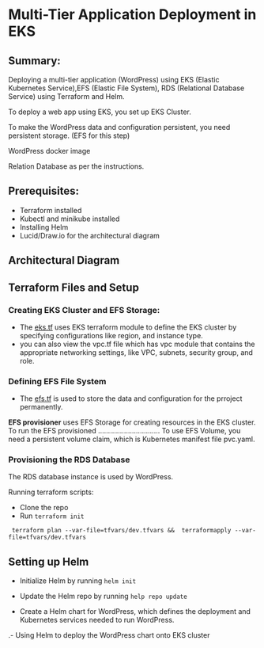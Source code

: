 
# Multi-Tier Application Deployment in EKS
## Summary:
Deploying a multi-tier application (WordPress) using EKS (Elastic Kubernetes Service),EFS (Elastic File System), RDS (Relational Database Service)
using Terraform and Helm.

To deploy a web app using EKS, you set up EKS Cluster.

To make the WordPress data and configuration persistent, you need persistent storage. (EFS for this step)

WordPress docker image

Relation Database as per the instructions.

## Prerequisites:
- Terraform installed
- Kubectl and minikube installed
- Installing Helm
- Lucid/Draw.io for the architectural diagram

## Architectural Diagram

## Terraform Files and Setup

### Creating EKS Cluster and EFS Storage:

 - The [eks.tf](https://github.com/elsie-dev/7Ts/blob/main/terraform/02_eks.tf) uses EKS terraform module to define the EKS cluster by specifying configurations like region, and instance type.
 - you can also view the vpc.tf file which has vpc module that contains the appropriate networking settings, like VPC, subnets, security group, and role.

### Defining EFS File System
- The [efs.tf](https://github.com/elsie-dev/7Ts/blob/main/terraform/03_efs.tf) is used to store the data and configuration for the prroject permanently. 

**EFS provisioner** uses EFS Storage for creating resources in the EKS cluster.
To run the EFS provisioned ...............................
To use EFS Volume, you need a persistent volume claim, which is Kubernetes manifest file pvc.yaml.

### Provisioning the RDS Database

The RDS database instance is used by WordPress.

Running terraform scripts:
- Clone the repo
- Run ```terraform init```
  
 ```
  terraform plan --var-file=tfvars/dev.tfvars &&  terraformapply --var-file=tfvars/dev.tfvars
 ```

## Setting up Helm

- Initialize Helm by running ``helm init``

-  Update the Helm repo by running ```help repo update```

-  Create a Helm chart for WordPress, which defines the deployment and Kubernetes services needed to run WordPress.

.- Using Helm to deploy the WordPress chart onto EKS cluster
